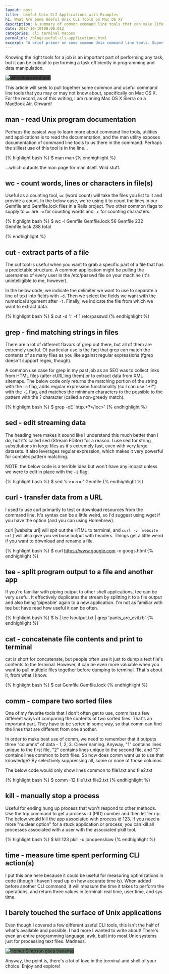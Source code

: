 ```yaml
---
layout: post
title:  Useful Unix CLI Applications with Examples
h1: What Are Some Useful Unix CLI Tools on Mac OS X?
description: A summary of common command line tools that can make life easier and accomplish common tasks. Work smart, not hard!
date: 2017-10-19T08:00:01Z
categories: cli terminal macosx
permalink: /blog/useful-cli-applications.html
excerpt: "A brief primer on some common Unix command line tools. Super beginner level."
---
```

Knowing the right tools for a job is an important part of performing any task, but it can be critical to performing a task efficiently in programming and data manipulation.

<img src="https://media1.tenor.com/images/92e21cacf78ad39c1027e633c289d19a/tenor.gif?itemid=12003314" alt="wheelbarrow dump" style="max-width: 518px; background-color: rgb(63, 63, 63);">

This article will seek to pull together some common and useful command line tools that you may or may not know about, specifically on Mac OS X. For the record, as of this writing, I am running Mac OS X Sierra on a MacBook Air. Onward!

## man - read Unix program documentation

Perhaps the easiest way to learn more about command line tools, utilities and applications is to read the documentation, and the man utility exposes documentation of command line tools to us there in the command. Perhaps the silliest use of this tool is in the line...

{% highlight bash %}
$ man man
{% endhighlight %}

...which outputs the man page for man itself. Wild stuff.

## wc - count words, lines or characters in file(s)

Useful as a counting tool, `wc` (word count) will take the files you list to it and provide a count. In the below case, we're using it to count the lines in our Gemfile and Gemfile.lock files in a Rails project. Two other common flags to supply to `wc` are `-w` for counting words and `-c` for counting characters.

{% highlight bash %}
$ wc -l Gemfile Gemfile.lock
    56 Gemfile
   232 Gemfile.lock
   288 total

{% endhighlight %}

## cut - extract parts of a file

The cut tool is useful when you want to grab a specific part of a file that has a predictable structure. A common application might be pulling the usernames of every user in the /etc/passwd file on your machine (it's unintelligible to me, however).

In the below code, we indicate the delimiter we want to use to separate a line of text into fields with `-d`. Then we select the fields we want with the numerical argument after `-f`. Finally, we indicate the file from which we want to extract data.

{% highlight bash %}
$ cut -d ':' -f 1 /etc/passwd
{% endhighlight %}

## grep - find matching strings in files

There are a lot of different flavors of grep out there, but all of them are extremely useful. Of particular use is the fact that grep can match the contents of as many files as you like against regular expressions (fgrep doesn't support regex, though).

A common use case for grep in my past job as an SEO was to collect links from HTML files (after cURL'ing them) or to extract data from XML sitemaps. The below code only returns the matching portion of the string with the `-o` flag, adds regular expression functionality (so I can use '.+?') with the `-E` flag, and matches the minimum characters to the possible to the pattern with the ? character (called a non-greedy match).

{% highlight bash %}
$ grep -oE 'http.+?<\/loc>'
{% endhighlight %}

## sed - edit streaming data

The heading here makes it sound like I understand this much better than I do, but it's called sed (Stream EDitor) for a reason. I use sed for string substitutions in large files as it's extremely fast, even with very large datasets. It also leverages regular expression, which makes it very powerful for complex pattern matching.

NOTE: the below code is a terrible idea but won't have any impact unless we were to edit in place with the `-i` flag.

{% highlight bash %}
$ sed 's:>=:<=:' Gemfile
{% endhighlight %}

## curl - transfer data from a URL

I used to use curl primarily to test or download resources from the command line. It's syntax can be a little weird, so I'd suggest using wget if you have the option (and you can using Homebrew).

curl [website url] will spit out the HTML to terminal, and `curl -v [website url]` will also give you verbose output with headers. Things get a little weird if you want to download and rename a file.

{% highlight bash %}
$ curl https://www.google.com -o googs.html
{% endhighlight %}

## tee - split program output to a file and another app

If you're familiar with piping output to other shell applications, tee can be very useful. It effectively duplicates the stream by splitting it to a file output and also being 'pipeable' again to a new application. I'm not as familiar with tee but have read how useful it can be often.

{% highlight bash %}
$ ls | tee lsoutput.txt | grep 'pants_are_evil.rb'
{% endhighlight %}

## cat - concatenate file contents and print to terminal

cat is short for concatenate, but people often use it just to dump a text file's contents to the terminal. However, it can be even more valuable when you want to pull multiple files together before dumping to terminal. That's about it, from what I know.

{% highlight bash %}
$ cat Gemfile Gemfile.lock
{% endhighlight %}

## comm - compare two sorted files

One of my favorite tools that I don't often get to use, comm has a few different ways of comparing the contents of two sorted files. That's an important part. They have to be sorted in some way, so that comm can find the lines that are different from one another.

In order to make best use of comm, we need to remember that it outputs three "columns" of data - 1, 2, 3. Clever naming. Anyway, "1" contains lines unique to the first file, "2" contains lines unique to the second file, and "3" contains lines common to both files. So how does comm want us to use that knowledge? By selectively suppressing all, some or none of those columns.

The below code would only show lines common to file1.txt and file2.txt

{% highlight bash %}
$ comm -12 file1.txt file2.txt
{% endhighlight %}

## kill - manually stop a process

Useful for ending hung up process that won't respond to other methods. Use the top command to get a process id (PID) number and then let 'er rip. The below would kill the app associated with process id 123. If you need a more "nuclear option" for a stuck application or process, you can kill all processes associated with a user with the associated pkill tool.

{% highlight bash %}
$ kill 123
pkill -u jonopenshaw
{% endhighlight %}

## time - measure time spent performing CLI action(s)

I put this one here because it could be useful for measuring optimizations in code (though I haven't read up on how accurate time is). When added before another CLI command, it will measure the time it takes to perform the operations, and return three values in terminal: real time, user time, and sys time.

## I barely touched the surface of Unix applications

Even though I covered a few different useful CLI tools, this isn't the half of what's available and possible. I had more I wanted to write about! There's even an entire programming language, awk, built into most Unix systems just for processing text files. Madness.

<img src="https://media1.tenor.com/images/f750bb9b61798f26049906e81aee7752/tenor.gif?itemid=4247101" alt="Homer Simpson goes bananas" style="background-color: rgb(96, 116, 97);">

Anyway, the point is, there's a lot of love in the terminal and shell of your choice. Enjoy and explore!
